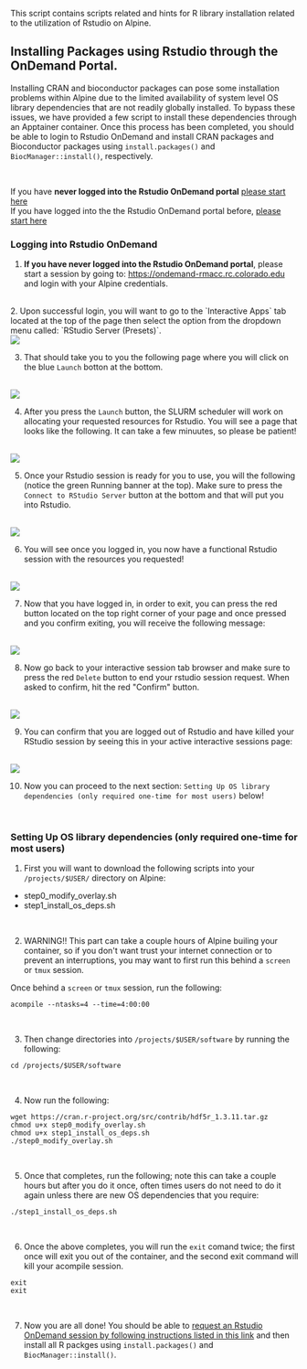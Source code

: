 This script contains scripts related and hints for R library installation related to the utilization of Rstudio on Alpine.

## Installing Packages using Rstudio through the OnDemand Portal.  

Installing CRAN and bioconductor packages can pose some installation problems within Alpine due to the limited availability of system level OS library dependencies that are not readily globally installed.  To bypass these issues, we have provided a few script to install these dependencies through an Apptainer container.  Once this process has been completed, you should be able to login to Rstudio OnDemand and install CRAN packages and Bioconductor packages using `install.packages()` and `BiocManager::install()`, respectively.  

<br/>  

If you have **never logged into the Rstudio OnDemand portal** [please start here](#logging-into-rstudio-ondemand)  
If you have logged into the the Rstudio OnDemand portal before, [please start here](#setting-up-os-library-dependencies-only-required-one-time-for-most-users)  


### Logging into Rstudio OnDemand

1.  **If you have never logged into the Rstudio OnDemand portal**, please start a session by going to: https://ondemand-rmacc.rc.colorado.edu  and login with your Alpine credentials.  
<br/>  
2.  Upon successful login, you will want to go to the `Interactive Apps` tab located at the top of the page then select the option from the dropdown menu called: `RStudio Server (Presets)`.  
<br/>  
<img align="center" src="images/rstudio_request_rstudio_session.png">   
<br/>  

3.  That should take you to you the following page where you will click on the blue `Launch` botton at the bottom.  
<br/>
<img align="center" src="images/rstudio_preset_submission.png">  
<br/>  

4.  After you press the `Launch` button, the SLURM scheduler will work on allocating your requested resources for Rstudio.  You will see a page that looks like the following.  It can take a few minuutes, so please be patient!  
<br/>  
<img align="center" src="images/rstudio_waiting_for_resources.png">  
<br/>  

5.  Once your Rstudio session is ready for you to use, you will the following (notice the green Running banner at the top).  Make  sure to press the `Connect to RStudio Server` button at the bottom and that will put you into Rstudio.  
<br/>  
<img align="center" src="images/rstudio_resources_allocated.png">  
<br/>  

6.  You will see once you logged in, you now have a functional Rstudio session with the resources you requested!  
<br/>  
<img align="center" src="images/rstudio_gui.png">  
<br/>  

7. Now that you have logged in, in order to exit, you can press the red button located on the top right corner of your page and once pressed and you confirm exiting, you will receive the following message:  
<br/>  
<img align="center" src="images/rstudio_session_ended.png">  
<br/>  

8.  Now go back to your interactive session tab browser and make sure to press the red `Delete` button to end your rstudio session request.  When asked to confirm, hit the red "Confirm" button.  
<br/>  
<img align="center" src="images/rstudio_delete_session.png">  
<br/>  

9.  You can confirm that you are logged out of Rstudio and have killed your RStudio session by seeing this in your active interactive sessions page:  
<br/>  
<img align="center" src="images/rstudio_confirm_session_deleted.png">  
<br/>  

10. Now you can proceed to the next section: `Setting Up OS library dependencies (only required one-time for most users)` below!  

<br/>  


### Setting Up OS library dependencies (only required one-time for most users)  
1.  First you will want to download the following scripts into your `/projects/$USER/` directory on Alpine:  
* step0_modify_overlay.sh  
* step1_install_os_deps.sh  
<br/>  

2.  WARNING!!  This part can take a couple hours of Alpine builing your container, so if you don't want trust your internet connection or to prevent an interruptions, you may want to first run this behind a `screen` or `tmux` session.  

Once behind a `screen` or `tmux` session, run the following:  
```
acompile --ntasks=4 --time=4:00:00
```  
<br/>  

3.  Then change directories into `/projects/$USER/software` by running the following:  
```
cd /projects/$USER/software
```  
<br/>  

4.  Now run the following:  
```
wget https://cran.r-project.org/src/contrib/hdf5r_1.3.11.tar.gz
chmod u+x step0_modify_overlay.sh  
chmod u+x step1_install_os_deps.sh
./step0_modify_overlay.sh  
```
<br/>  

5.  Once that completes,  run the following; note this can take a couple hours but after you do it once, often times users do not need to do it again unless there are new OS dependencies that you require:  
```
./step1_install_os_deps.sh
```
<br/>  

6.  Once the above completes, you will run the `exit` comand twice; the first once will exit you out of the container, and the second exit command will kill your acompile session.  
```
exit
exit
```
<br/>

7.  Now you are all done!  You should be able to [request an Rstudio OnDemand session by following instructions listed in this link](#logging-into-rstudio-ondemand) and then install all R packges using `install.packages()` and `BiocManager::install()`.
